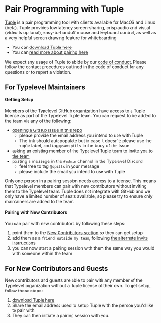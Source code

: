 # Pair Programming with Tuple

[Tuple](https://tuple.app/) is a pair programming tool with clients available for MacOS and Linux (beta). 
Tuple provides low latency screen-sharing, crisp audio and visual (video is optional), easy-to-handoff mouse and keyboard control, as well as a very helpful screen drawing feature for whiteboarding.

- You can [download Tuple here](https://tuple.app/downloads/)
- You can [read more about pairing here](https://tuple.app/pair-programming-guide)

We expect any usage of Tuple to abide by our [code of conduct](https://typelevel.org/code-of-conduct). Please follow the contact procedures outlined in the code of conduct for any questions or to report a violation. 

## For Typelevel Maintainers

#### Getting Setup

Members of the Typelevel GitHub organization have access to a Tuple license as part of the Typelevel Tuple team. 
You can request to be added to the team via any of the following:
- [opening a GitHub issue in this repo](https://github.com/typelevel/governance/issues/new?labels=tuple&body=cc+@samspills)
  - please provide the email address you intend to use with Tuple
  - The link should autopopulate but in case it doesn't: please use the `tuple` label, and tag `@samspills` in the body of the issue
- asking an existing member of the Typelevel Tuple team to [invite you to the team](https://docs.tuple.app/article/41-inviting-users)
- posting a message in the `#admin` channel in the Typelevel Discord
  - feel free to tag `@spills` in your message
  - please include the email you intend to use with Tuple

Only one person in a pairing session needs access to a license. This means that Typelevel members can pair with new contributors without inviting them to the Typelevel team. 
Tuple does not integrate with GitHub and we only have a limited number of seats available, so please try to ensure only maintainers are added to the team.

#### Pairing with New Contributors

You can pair with new contributors by following these steps:
1. point them to the [New Contributors section](#for-new-contributors-and-guests) so they can get setup
2. add them as a `friend outside my team`, following [the alternate invite instructions](https://docs.tuple.app/article/41-inviting-users)
3. you can now start a pairing session with them the same way you would with someone within the team

## For New Contributors and Guests

New contributors and guests are able to pair with any member of the Typelevel organization without a Tuple license of their own. 
To get setup, follow these steps:

1. [download Tuple here](https://tuple.app/downloads/)
2. Share the email address used to setup Tuple with the person you'd like to pair with
3. They can then initiate a pairing session with you.
